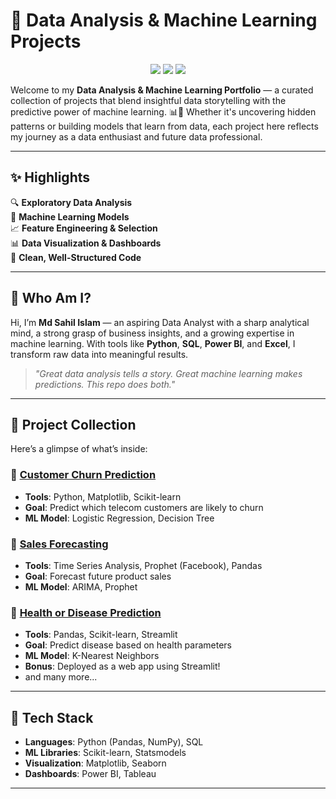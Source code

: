 # 🚀 Data Analysis & Machine Learning Projects

<p align="center">
  <img src="https://img.shields.io/badge/Status-Active-brightgreen?style=flat-square"/>
  <img src="https://img.shields.io/badge/Python-Data%20Science-blue?style=flat-square&logo=python"/>
  <img src="https://img.shields.io/badge/Machine%20Learning-Projects-orange?style=flat-square&logo=scikit-learn"/>
</p>

Welcome to my **Data Analysis & Machine Learning Portfolio** — a curated collection of projects that blend insightful data storytelling with the predictive power of machine learning. 📊🤖 Whether it's uncovering hidden patterns or building models that learn from data, each project here reflects my journey as a data enthusiast and future data professional.

---

## ✨ Highlights

🔍 **Exploratory Data Analysis**  
🧠 **Machine Learning Models**  
📈 **Feature Engineering & Selection**  
📊 **Data Visualization & Dashboards**  
📁 **Clean, Well-Structured Code**

---

## 🧠 Who Am I?

Hi, I’m **Md Sahil Islam** — an aspiring Data Analyst with a sharp analytical mind, a strong grasp of business insights, and a growing expertise in machine learning. With tools like **Python**, **SQL**, **Power BI**, and **Excel**, I transform raw data into meaningful results.

> *"Great data analysis tells a story. Great machine learning makes predictions. This repo does both."*

---

## 📂 Project Collection

Here’s a glimpse of what’s inside:

### 🔹 [Customer Churn Prediction](./Customer_Churn)
- **Tools**: Python, Matplotlib, Scikit-learn  
- **Goal**: Predict which telecom customers are likely to churn  
- **ML Model**: Logistic Regression, Decision Tree  

### 🔹 [Sales Forecasting](./Sales_Forecast)
- **Tools**: Time Series Analysis, Prophet (Facebook), Pandas  
- **Goal**: Forecast future product sales  
- **ML Model**: ARIMA, Prophet  

### 🔹 [Health or Disease Prediction](./Diabetes_Predict)
- **Tools**: Pandas, Scikit-learn, Streamlit  
- **Goal**: Predict disease based on health parameters  
- **ML Model**: K-Nearest Neighbors  
- **Bonus**: Deployed as a web app using Streamlit!
- and many more...

---

## 🧰 Tech Stack

- **Languages**: Python (Pandas, NumPy), SQL  
- **ML Libraries**: Scikit-learn, Statsmodels  
- **Visualization**: Matplotlib, Seaborn
- **Dashboards**: Power BI, Tableau  


---




